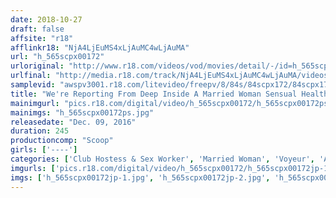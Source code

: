 ```yaml
---
date: 2018-10-27
draft: false
affsite: "r18"
afflinkr18: "NjA4LjEuMS4xLjAuMC4wLjAuMA"
url: "h_565scpx00172"
urloriginal: "http://www.r18.com/videos/vod/movies/detail/-/id=h_565scpx00172"
urlfinal: "http://media.r18.com/track/NjA4LjEuMS4xLjAuMC4wLjAuMA/videos/vod/movies/detail/-/id=h_565scpx00172"
samplevid: "awspv3001.r18.com/litevideo/freepv/8/84s/84scpx172/84scpx172_dmb_w.mp4"
title: "We're Reporting From Deep Inside A Married Woman Sensual Health Sex Club Where They're Conducting A Fresh Face Training Seminar! These Hot Housewives Have Been Rubbing Their Pussies Raw, So They Say They Don't Want To Have Any Cocks Shoved Inside, But They Also Won't Say No Either!! 3"
mainimgurl: "pics.r18.com/digital/video/h_565scpx00172/h_565scpx00172ps.jpg"
mainimgs: "h_565scpx00172ps.jpg"
releasedate: "Dec. 09, 2016"
duration: 245
productioncomp: "Scoop"
girls: ['----']
categories: ['Club Hostess & Sex Worker', 'Married Woman', 'Voyeur', 'Amateur', 'Cowgirl', 'Over 4 Hours', 'Hi-Def']
imgurls: ['pics.r18.com/digital/video/h_565scpx00172/h_565scpx00172jp-1.jpg', 'pics.r18.com/digital/video/h_565scpx00172/h_565scpx00172jp-2.jpg', 'pics.r18.com/digital/video/h_565scpx00172/h_565scpx00172jp-3.jpg', 'pics.r18.com/digital/video/h_565scpx00172/h_565scpx00172jp-4.jpg', 'pics.r18.com/digital/video/h_565scpx00172/h_565scpx00172jp-5.jpg', 'pics.r18.com/digital/video/h_565scpx00172/h_565scpx00172jp-6.jpg', 'pics.r18.com/digital/video/h_565scpx00172/h_565scpx00172jp-7.jpg', 'pics.r18.com/digital/video/h_565scpx00172/h_565scpx00172jp-8.jpg', 'pics.r18.com/digital/video/h_565scpx00172/h_565scpx00172jp-9.jpg', 'pics.r18.com/digital/video/h_565scpx00172/h_565scpx00172jp-10.jpg', 'pics.r18.com/digital/video/h_565scpx00172/h_565scpx00172jp-11.jpg', 'pics.r18.com/digital/video/h_565scpx00172/h_565scpx00172jp-12.jpg', 'pics.r18.com/digital/video/h_565scpx00172/h_565scpx00172jp-13.jpg', 'pics.r18.com/digital/video/h_565scpx00172/h_565scpx00172jp-14.jpg', 'pics.r18.com/digital/video/h_565scpx00172/h_565scpx00172jp-15.jpg', 'pics.r18.com/digital/video/h_565scpx00172/h_565scpx00172jp-16.jpg', 'pics.r18.com/digital/video/h_565scpx00172/h_565scpx00172jp-17.jpg', 'pics.r18.com/digital/video/h_565scpx00172/h_565scpx00172jp-18.jpg', 'pics.r18.com/digital/video/h_565scpx00172/h_565scpx00172jp-19.jpg', 'pics.r18.com/digital/video/h_565scpx00172/h_565scpx00172jp-20.jpg']
imgs: ['h_565scpx00172jp-1.jpg', 'h_565scpx00172jp-2.jpg', 'h_565scpx00172jp-3.jpg', 'h_565scpx00172jp-4.jpg', 'h_565scpx00172jp-5.jpg', 'h_565scpx00172jp-6.jpg', 'h_565scpx00172jp-7.jpg', 'h_565scpx00172jp-8.jpg', 'h_565scpx00172jp-9.jpg', 'h_565scpx00172jp-10.jpg', 'h_565scpx00172jp-11.jpg', 'h_565scpx00172jp-12.jpg', 'h_565scpx00172jp-13.jpg', 'h_565scpx00172jp-14.jpg', 'h_565scpx00172jp-15.jpg', 'h_565scpx00172jp-16.jpg', 'h_565scpx00172jp-17.jpg', 'h_565scpx00172jp-18.jpg', 'h_565scpx00172jp-19.jpg', 'h_565scpx00172jp-20.jpg']
---
```

